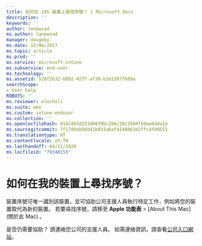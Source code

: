 ```yaml
---
title: 如何在 iOS 裝置上尋找序號？ | Microsoft Docs
description: ''
keywords: ''
author: lenewsad
ms.author: lanewsad
manager: dougeby
ms.date: 12/06/2017
ms.topic: article
ms.prod: ''
ms.service: microsoft-intune
ms.subservice: end-user
ms.technology: ''
ms.assetid: 528f2b32-6802-42f7-af30-b3d1397f689a
searchScope:
- User help
ROBOTS: ''
ms.reviewer: elocholi
ms.suite: ems
ms.custom: intune-enduser
ms.collection: ''
ms.openlocfilehash: 81424b5d253d0839bc266c20c2680fb9aebdda2e
ms.sourcegitcommit: 7f17d6eb9dd41b031a6af4148863d2ffc4f49551
ms.translationtype: HT
ms.contentlocale: zh-TW
ms.lasthandoff: 04/21/2020
ms.locfileid: "79348155"
---
```

# <a name="how-do-i-find-the-serial-number-on-my-device"></a>如何在我的裝置上尋找序號？

裝置序號可唯一識別該裝置，並可協助公司支援人員執行特定工作，例如將您的裝置取代為新的裝置。 若要尋找序號，請移至 **Apple 功能表** > [About This Mac] \(關於此 Mac)  。

是否仍需要協助？ 請連絡您公司的支援人員。 如需連絡資訊，請查看[公司入口網站](https://go.microsoft.com/fwlink/?linkid=2010980)。
